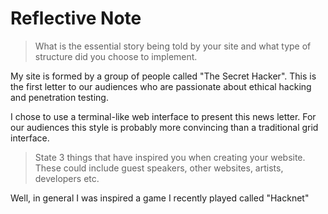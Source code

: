 # Reflective Note

> What is the essential story being told by your site and what type of structure did you choose to implement.

My site is formed by a group of people called "The Secret Hacker". This is the first letter to our audiences who are passionate about ethical hacking and penetration testing.

I chose to use a terminal-like web interface to present this news letter. For our audiences this style is probably more convincing than a traditional grid interface.

> State 3 things that have inspired you when creating your website. These could include guest speakers, other websites, artists, developers etc.

Well, in general I was inspired a game I recently played called "Hacknet"
